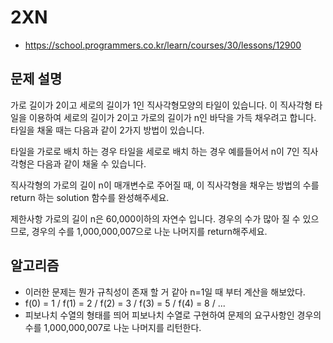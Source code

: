 # 2XN
   - https://school.programmers.co.kr/learn/courses/30/lessons/12900

## 문제 설명
가로 길이가 2이고 세로의 길이가 1인 직사각형모양의 타일이 있습니다. 이 직사각형 타일을 이용하여 세로의 길이가 2이고 가로의 길이가 n인 바닥을 가득 채우려고 합니다. 타일을 채울 때는 다음과 같이 2가지 방법이 있습니다.

타일을 가로로 배치 하는 경우
타일을 세로로 배치 하는 경우
예를들어서 n이 7인 직사각형은 다음과 같이 채울 수 있습니다.

직사각형의 가로의 길이 n이 매개변수로 주어질 때, 이 직사각형을 채우는 방법의 수를 return 하는 solution 함수를 완성해주세요.

제한사항
가로의 길이 n은 60,000이하의 자연수 입니다.
경우의 수가 많아 질 수 있으므로, 경우의 수를 1,000,000,007으로 나눈 나머지를 return해주세요.

## 알고리즘
   - 이러한 문제는 뭔가 규칙성이 존재 할 거 같아 n=1일 때 부터 계산을 해보았다.
   - f(0) = 1 / f(1) = 2 / f(2) = 3 / f(3) = 5 / f(4) = 8 / ...
   - 피보나치 수열의 형태를 띄어 피보나치 수열로 구현하여 문제의 요구사항인 경우의 수를 1,000,000,007로 나눈 나머지를 리턴한다.